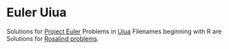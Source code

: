 # Euler Uiua
Solutions for [Project Euler](https://projecteuler.net) Problems in [Uiua](https://www.uiua.org/)
Filenames beginning with R are Solutions for [Rosalind problems](rosalind.info/problems).
